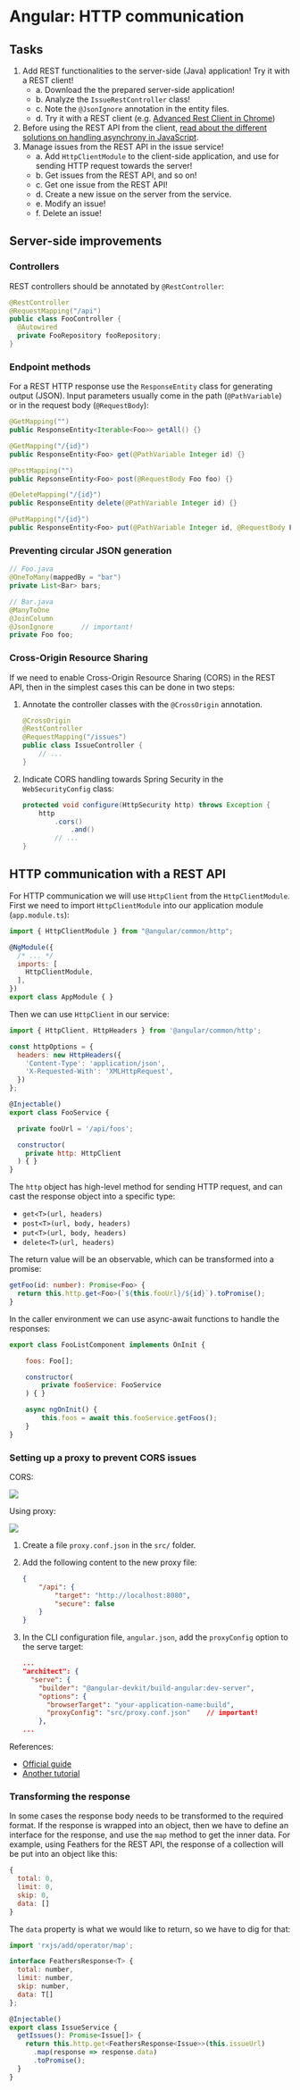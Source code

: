 # Angular: HTTP communication

## Tasks

1. Add REST functionalities to the server-side (Java) application! Try it with a REST client!
    - a. Download the the prepared server-side application!
    - b. Analyze the `IssueRestController` class!
    - c. Note the `@JsonIgnore` annotation in the entity files.
    - d. Try it with a REST client (e.g. [Advanced Rest Client in Chrome](https://chrome.google.com/webstore/detail/advanced-rest-client/hgmloofddffdnphfgcellkdfbfbjeloo))
2. Before using the REST API from the client, [read about the different solutions on handling asynchrony in JavaScript](#!/subjects/webeng/practices/async).
3. Manage issues from the REST API in the issue service!
    - a. Add `HttpClientModule` to the client-side application, and use for sending HTTP request towards the server!
    - b. Get issues from the REST API, and so on!
    - c. Get one issue from the REST API!
    - d. Create a new issue on the server from the service.
    - e. Modify an issue!
    - f. Delete an issue!

## Server-side improvements

### Controllers

REST controllers should be annotated by `@RestController`:

```java
@RestController
@RequestMapping("/api")
public class FooController {
  @Autowired
  private FooRepository fooRepository;
}
```

### Endpoint methods

For a REST HTTP response use the `ResponseEntity` class for generating output (JSON). Input parameters usually come in the path (`@PathVariable`) or in the request body (`@RequestBody`):

```java
@GetMapping("")
public ResponseEntity<Iterable<Foo>> getAll() {}

@GetMapping("/{id}")
public ResponseEntity<Foo> get(@PathVariable Integer id) {}

@PostMapping("")
public RepsonseEntity<Foo> post(@RequestBody Foo foo) {}

@DeleteMapping("/{id}")
public ResponseEntity delete(@PathVariable Integer id) {}

@PutMapping("/{id}")
public ResponseEntity<Foo> put(@PathVariable Integer id, @RequestBody Foo foo) {}
```

### Preventing circular JSON generation

```java
// Foo.java
@OneToMany(mappedBy = "bar")
private List<Bar> bars;

// Bar.java
@ManyToOne
@JoinColumn
@JsonIgnore       // important!
private Foo foo;
```

### Cross-Origin Resource Sharing

If we need to enable Cross-Origin Resource Sharing (CORS) in the REST API, then in the simplest cases this can be done in two steps:

1. Annotate the controller classes with the `@CrossOrigin` annotation.

    ```java
    @CrossOrigin
    @RestController
    @RequestMapping("/issues")
    public class IssueController {
        // ...
    }
    ```

2. Indicate CORS handling towards Spring Security in the `WebSecurityConfig` class:

    ```java
    protected void configure(HttpSecurity http) throws Exception {
        http
            .cors()
                .and()
            // ...
    }
    ```

## HTTP communication with a REST API

For HTTP communication we will use `HttpClient` from the `HttpClientModule`. First we need to import `HttpClientModule` into our application module (`app.module.ts`):

```js
import { HttpClientModule } from "@angular/common/http";

@NgModule({
  /* ... */
  imports: [
    HttpClientModule,
  ],
})
export class AppModule { }
```

Then we can use `HttpClient` in our service:

```js
import { HttpClient, HttpHeaders } from '@angular/common/http';

const httpOptions = {
  headers: new HttpHeaders({ 
    'Content-Type': 'application/json',
    'X-Requested-With': 'XMLHttpRequest',
  })
};

@Injectable()
export class FooService {

  private fooUrl = '/api/foos';

  constructor(
    private http: HttpClient
  ) { }
}
```

The `http` object has high-level method for sending HTTP request, and can cast the response object into a specific type:

- `get<T>(url, headers)`
- `post<T>(url, body, headers)`
- `put<T>(url, body, headers)`
- `delete<T>(url, headers)`

The return value will be an observable, which can be transformed into a promise:

```ts
getFoo(id: number): Promise<Foo> {
  return this.http.get<Foo>(`${this.fooUrl}/${id}`).toPromise();
}
```

In the caller environment we can use async-await functions to handle the responses:

```js
export class FooListComponent implements OnInit {

    foos: Foo[];

    constructor(
        private fooService: FooService
    ) { }

    async ngOnInit() {
        this.foos = await this.fooService.getFoos();
    }
}
```

### Setting up a proxy to prevent CORS issues

CORS:

![](https://juristr.com/blog/assets/imgs/ngdevserver-noproxy.png)

Using proxy:

![](https://juristr.com/blog/assets/imgs/ngdevserver-proxy.png)

1. Create a file `proxy.conf.json` in the `src/` folder.

2. Add the following content to the new proxy file:

    ```json
    {
        "/api": {
            "target": "http://localhost:8080",
            "secure": false
        }
    }
    ```

3. In the CLI configuration file, `angular.json`, add the `proxyConfig` option to the serve target:

    ```json
    ...
    "architect": {
      "serve": {
        "builder": "@angular-devkit/build-angular:dev-server",
        "options": {
          "browserTarget": "your-application-name:build",
          "proxyConfig": "src/proxy.conf.json"    // important!
        },
    ...
    ```

References: 
- [Official guide](https://angular.io/guide/build#proxying-to-a-backend-server)
- [Another tutorial](https://juristr.com/blog/2016/11/configure-proxy-api-angular-cli/)


### Transforming the response

In some cases the response body needs to be transformed to the required format.
If the response is wrapped into an object, then we have to define an interface for the response, and use the `map` method to get the inner data. For example, using Feathers for the REST API, the response of a collection will be put into an object like this:

```js
{
  total: 0,
  limit: 0,
  skip: 0,
  data: []
}
```

The `data` property is what we would like to return, so we have to dig for that:

```js
import 'rxjs/add/operator/map';

interface FeathersResponse<T> {
  total: number,
  limit: number,
  skip: number,
  data: T[]
};

@Injectable()
export class IssueService {
  getIssues(): Promise<Issue[]> {
    return this.http.get<FeathersResponse<Issue>>(this.issueUrl)
      .map(response => response.data)
      .toPromise();
  }
}
```
